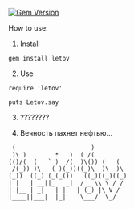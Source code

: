 [![Gem Version](https://badge.fury.io/rb/letov.svg)](https://badge.fury.io/rb/letov)

How to use:

1. Install 
```
gem install letov
   ```

2. Use
```
require 'letov'

puts Letov.say
   ```

3. ????????

4. Вечность пахнет нефтью...

```                              
 (                     )          
 )\ )        *   )  ( /(          
(()/(  (   ` )  /(  )\()) (   (   
 /(_)) )\   ( )(_))((_)\  )\  )\  
(_))  ((_) (_(_())   ((_)((_)((_) 
| |   | __||_   _|  / _ \\ \ / /  
| |__ | _|   | |   | (_) |\ V /   
|____||___|  |_|    \___/  \_/   
```
